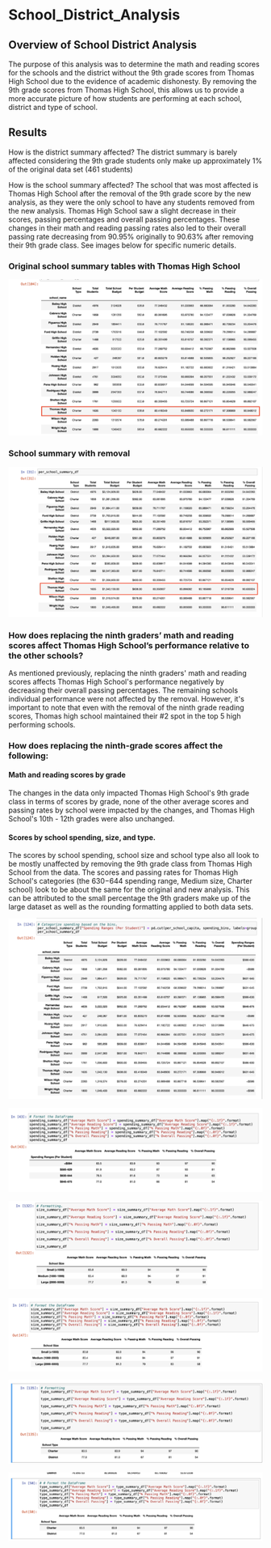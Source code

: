 # School_District_Analysis
## Overview of School District Analysis
The purpose of this analysis was to determine the math and reading scores for the schools and the district without the 9th grade scores from Thomas High School due to the evidence of academic dishonesty. By removing the 9th grade scores from Thomas High School, this allows us to provide a more accurate picture of how students are performing at each school, district and type of school. 

## Results
  How is the district summary affected?
  The district summary is barely affected considering the 9th grade students only make up approximately 1% of the original data set (461 students)
  
  How is the school summary affected?
  The school that was most affected is Thomas High School after the removal of the 9th grade score by the new analysis, as they were the only school to have any students removed from the new analysis. Thomas High School saw a slight decrease in their scores, passing percentages and overall passing percentages.  These changes in their math and reading passing rates also led to their overall passing rate decreasing from 90.95% originally to 90.63% after removing their 9th grade class. See images below for specific numeric details. 
  
### Original school summary tables with Thomas High School
  
  ![Resources/Original_school_summary](/Resources/Original_school_summary.png)
  
### School summary with removal 
  
  ![Resources/Removal_school_summary](/Resources/Removal_school_summary.png)
  
### How does replacing the ninth graders’ math and reading scores affect Thomas High School’s performance relative to the other schools?

As mentioned previously, replacing the ninth graders' math and reading scores affects Thomas High School's performance negatively by decreasing their overall passing percentages. The remaining schools individual performance were not affected by the removal. However, it's important to note that even with the removal of the ninth grade reading scores, Thomas high school maintained their #2 spot in the top 5 high performing schools. 
  
### How does replacing the ninth-grade scores affect the following:
#### Math and reading scores by grade 

The changes in the data only impacted Thomas High School's 9th grade class in terms of scores by grade, none of the other average scores and passing rates by school were impacted by the changes, and Thomas High School's 10th - 12th grades were also unchanged.

#### Scores by school spending, size, and type.
The scores by school spending, school size and school type also all look to be mostly unaffected by removing the 9th grade class from Thomas High School from the data. The scores and passing rates for Thomas High School's categories (the $630-$644 spending range, Medium size, Charter school) look to be about the same for the original and new analysis. This can be attributed to the small percentage the 9th graders make up of the large dataset as well as the rounding formatting applied to both data sets. 

![Resources/Per_school_bins_original](/Resources/Per_school_bins_original.png)

![Resources/bins_removal](/Resources/bins_removal.png)

![Resources/size_summary_original](/Resources/size_summary_original.png)

![Resources/size_summary_removal](/Resources/size_summary_removal.png) 

![Resources/type_summary_original](/Resources/type_summary_original.png) 

![Resources/type_summary_removal](/Resources/type_summary_removal.png) 

